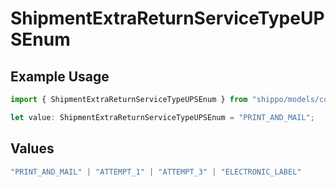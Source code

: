 # ShipmentExtraReturnServiceTypeUPSEnum

## Example Usage

```typescript
import { ShipmentExtraReturnServiceTypeUPSEnum } from "shippo/models/components";

let value: ShipmentExtraReturnServiceTypeUPSEnum = "PRINT_AND_MAIL";
```

## Values

```typescript
"PRINT_AND_MAIL" | "ATTEMPT_1" | "ATTEMPT_3" | "ELECTRONIC_LABEL"
```